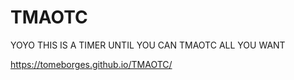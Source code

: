 # TMAOTC
YOYO THIS IS A TIMER UNTIL YOU CAN TMAOTC ALL YOU WANT

https://tomeborges.github.io/TMAOTC/
